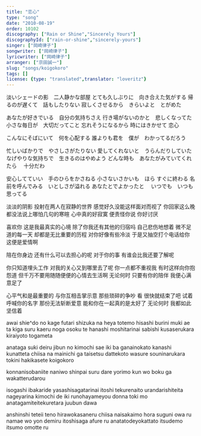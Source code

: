 ```yaml
---
title: "恋心"
type: "song"
date: "2010-08-19"
order: 10102
discography: ["Rain or Shine","Sincerely Yours"]
discographyId: ["rain-or-shine","sincerely-yours"]
singer: ["岡崎律子"]
songwriter: ["岡崎律子"]
lyricwriter: ["岡崎律子"]
arranger: ["京田誠一"]
slug: "songs/koigokoro"
tags: []
license: {type: "translated",translator: "loveritz"}
---
```


淡いシェードの影　二人静かな部屋 
とても久しぶりに　向き合えた気がする 
帰るのが遅くて　話もしたりない 
寂しくさせるから　きらいよと　とがめた 

あなたが好きでいる　自分の気持ちさえ 
行き場がないのかと　悲しくなってた 
小さな毎日が　大切だってこと 
忘れそうになるから 時にはきかせて 
恋心 

こんなにそばにいて　何を心配する 
誰よりも君を　僕が　わかってるだろう 

忙しいばかりで　やさしさがたりない 
愛してくれないと　うらんだりしていた 
なげやりな気持ちで　生きるのはやめよう 
どんな時も　あなたがみていてくれたら　 
十分だわ 

安心してていい　手のひらをかさねる 
小さないさかいも　ほら すぐに終わる 
名前を呼んでみる　いとしさが溢れる 
あなたとでよかったと　 
いつでも　いつも　思ってる

淡淡的阴影 投射在两人在寂静的世界 
感觉好久没能这样面对而视了 
你回家这么晚 都没法说上哪怕几句的寒暄 
心中真的好寂寞 便责怪你说 你好讨厌 

喜欢你 这是我最真实的心境 
除了你我还有其他的归宿吗 自己悲伤地想着 
微不足道的每一天 却都是无比重要的历程 
对你好像有些冷淡 于是又抽空打个电话给你 
这便是爱情啊 

陪在你身边 还有什么可以去担心的呢 
对于你的事 有谁会比我还要了解呢 

你只知道埋头工作 对我的关心又到哪里去了呢 
你一点都不重视我 有时这样向你抱怨道 
但千万不要用随随便便的心情去生活啊 
无论何时 只要有你的陪伴 
我便心满意足了 

心平气和是最重要的 与你互相击掌示意 
那些琐碎的争吵 看 很快就结束了吧 
试着呼喊你的名字 那份无法斩断爱意 
能和你在一起真的是太好了 
无论何时 我都如此坚信着

awai shie^do no kage futari shizuka na heya 
totemo hisashi burini muki ae ta kiga suru 
kaeru noga osoku te hanashi moshitarinai 
sabishi kusaserukara kiraiyoto togameta 

anataga suki deiru jibun no kimochi sae 
iki ba ganainokato kanashi kunatteta 
chiisa na mainichi ga taisetsu dattekoto 
wasure souninarukara tokini hakikasete 
koigokoro 

konnanisobaniite naniwo shinpai suru 
dare yorimo kun wo boku ga wakatterudarou 

isogashi ibakaride yasashisagatarinai 
itoshi tekurenaito urandarishiteita 
nageyarina kimochi de iki runohayameyou 
donna toki mo anatagamiteitekuretara 
juubun dawa 

anshinshi teteii teno hirawokasaneru 
chiisa naisakaimo hora suguni owa ru 
namae wo yon demiru itoshisaga afure ru 
anatatodeyokattato 
itsudemo itsumo omotte ru
